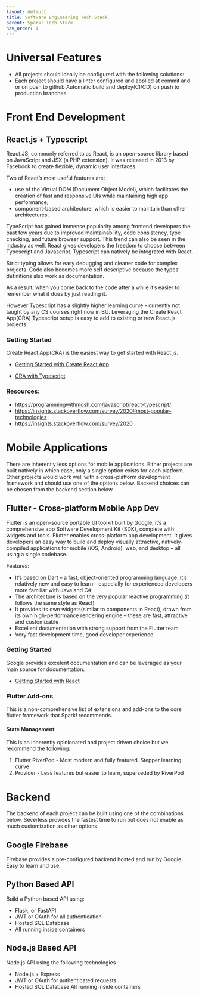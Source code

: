 ```yaml
---
layout: default
title: Software Engineering Tech Stack
parent: Spark! Tech Stack 
nav_order: 1
---
```



# Universal Features
- All projects should ideally be configured with the following solutions:
- Each project should have a linter configured and applied at commit and or on push to  github
Automatic build and deploy(CI/CD) on push to production branches

# Front End Development

## React.js + Typescript

React.JS, commonly referred to as React, is an open-source library based on JavaScript and JSX (a PHP extension). It was released in 2013 by Facebook to create flexible, dynamic user interfaces. 

Two of React’s most useful features are:

- use of the Virtual DOM (Document Object Model), which facilitates the creation of fast and responsive UIs while maintaining high app performance;
- component-based architecture, which is easier to maintain than other architectures.

TypeScript has gained immense popularity among frontend developers the past few years due to improved maintainability, code consistency, type checking, and future browser support. This trend can also be seen in the industry as well. React gives developers the freedom to choose between Typescript and Javascript. Typescript can natively be integrated with React. 

Strict typing allows for easy debugging and cleaner code for complex projects. Code also becomes more self descriptive because the types’ definitions also work as documentation. 

As a result, when you come back to the code after a while it’s easier to remember what it does by just reading it.

However Typescript has a slightly higher learning curve - currently not taught by any CS courses right now in BU. Leveraging the Create React App(CRA) Typescript setup is easy to add to existing or new React.js projects. 

### Getting Started

Create React App(CRA) is the easiest way to get started with React.js.

- [Getting Started with Create React App](https://create-react-app.dev/docs/getting-started)

- [CRA with Typescript](https://create-react-app.dev/docs/adding-typescript)


### Resources:

- https://programmingwithmosh.com/javascript/react-typescript/
- https://insights.stackoverflow.com/survey/2020#most-popular-technologies 
- https://insights.stackoverflow.com/survey/2020

# Mobile Applications

There are inherently less options for mobile applications. Either projects are built natively in which case, only a single option exists for each platform. Other projects would work well with a cross-platform development framework and should use one of the options below. Backend choices can be chosen from the backend section below.

## Flutter - Cross-platform Mobile App Dev


Flutter is an open-source portable UI toolkit built by Google, it’s a comprehensive app Software Development Kit (SDK), complete with widgets and tools. Flutter enables cross-platform app development. It gives developers an easy way to build and deploy visually attractive, natively-compiled applications for mobile (iOS, Android), web, and desktop – all using a single codebase. 

Features:  

- It’s based on Dart – a fast, object-oriented programming language. It’s relatively new and easy to learn – especially for experienced developers more familiar with Java and C#. 
- The architecture is based on the very popular reactive programming (it follows the same style as React)
- It provides its own widgets(similar to components in React), drawn from its own high-performance rendering engine – these are fast, attractive and customizable
- Excellent documentation with strong support from the Flutter team
- Very fast development time, good developer experience

### Getting Started

Google provides excelent documentation and can be leveraged as your main source for documentation.

- [Getting Started with React](https://docs.flutter.dev/get-started)

### Flutter Add-ons

This is a non-comprehensive list of extensions and add-ons to the core flutter framework that Spark! recommends.

#### State Management

This is an inherently opinionated and project driven choice but we recommend the following:

1. Flutter RiverPod - Most modern and fully featured. Stepper learning curve
2. Provider - Less features but easier to learn, superseded by RiverPod



# Backend 

The backend of each project can be built using one of the combinations below. Severless provides the fastest time to run but does not enable as much customization as other options.
## Google Firebase 
Firebase provides a pre-configured backend hosted and run by Google. Easy to learn and use. 

## Python Based API

Build a Python based API using:

- Flask, or FastAPI
- JWT or OAuth for all authentication
- Hosted SQL Database
- All running inside containers

## Node.js Based API

Node.js API using the following technologies

- Node.js + Express
- JWT or OAuth for authenticated requests
- Hosted SQL Database
 All running inside containers
